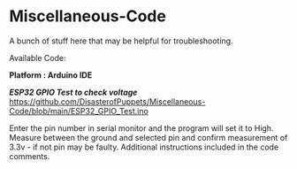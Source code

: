 # Miscellaneous-Code
A bunch of stuff here that may be helpful for troubleshooting.


Available Code:

**Platform : Arduino IDE**

***ESP32 GPIO Test to check voltage***
https://github.com/DisasterofPuppets/Miscellaneous-Code/blob/main/ESP32_GPIO_Test.ino

Enter the pin number in serial monitor and the program will set it to High.
Measure between the ground and selected pin and confirm measurement of 3.3v - if not pin may be faulty.
Additional instructions included in the code comments.


